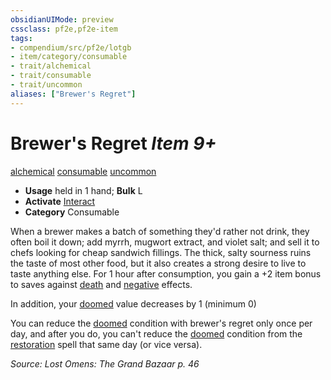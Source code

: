 ```yaml
---
obsidianUIMode: preview
cssclass: pf2e,pf2e-item
tags:
- compendium/src/pf2e/lotgb
- item/category/consumable
- trait/alchemical
- trait/consumable
- trait/uncommon
aliases: ["Brewer's Regret"]
---
```

# Brewer's Regret *Item 9+*  
[alchemical](/rules/traits/alchemical.md)  [consumable](/rules/traits/consumable.md)  [uncommon](/rules/traits/uncommon.md)  

- **Usage** held in 1 hand; **Bulk** L
- **Activate** [Interact](/rules/actions/interact.md)
- **Category** Consumable

When a brewer makes a batch of something they'd rather not drink, they often boil it down; add myrrh, mugwort extract, and violet salt; and sell it to chefs looking for cheap sandwich fillings. The thick, salty sourness ruins the taste of most other food, but it also creates a strong desire to live to taste anything else. For 1 hour after consumption, you gain a +2 item bonus to saves against [death](/rules/traits/death.md) and [negative](/rules/traits/negative.md) effects.

In addition, your [doomed](/rules/conditions.md#Doomed) value decreases by 1 (minimum 0)

You can reduce the [doomed](/rules/conditions.md#Doomed) condition with brewer's regret only once per day, and after you do, you can't reduce the [doomed](/rules/conditions.md#Doomed) condition from the [restoration](/compendium/spells/restoration.md) spell that same day (or vice versa).

*Source: Lost Omens: The Grand Bazaar p. 46*